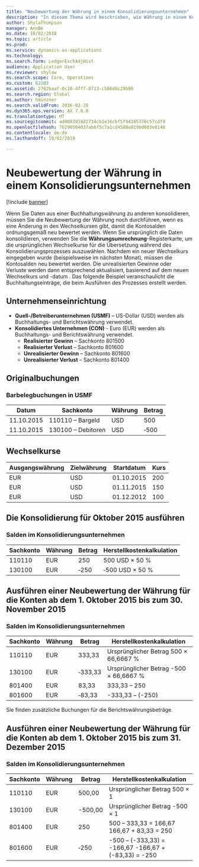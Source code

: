 ```yaml
---
title: "Neubewertung der Währung in einem Konsolidierungsunternehmen"
description: "In diesem Thema wird beschrieben, wie Währung in einem Konsolidierungsunternehmen neu bewertet werden."
author: ShylaThompson
manager: AnnBe
ms.date: 10/02/2018
ms.topic: article
ms.prod: 
ms.service: dynamics-ax-applications
ms.technology: 
ms.search.form: LedgerExchAdjHist
audience: Application User
ms.reviewer: shylaw
ms.search.scope: Core, Operations
ms.custom: 62183
ms.assetid: 2762baaf-0c10-4ff7-8713-c506d6c29b98
ms.search.region: Global
ms.author: hminzner
ms.search.validFrom: 2016-02-28
ms.dyn365.ops.version: AX 7.0.0
ms.translationtype: HT
ms.sourcegitcommit: ad0083018d2734cb1e36cbf5f94105376c57cdf9
ms.openlocfilehash: 76290564037ab6f5c7a1cd4508a819bd603e8148
ms.contentlocale: de-de
ms.lasthandoff: 10/02/2018

---
```


# <a name="currency-revaluation-in-a-consolidation-company"></a>Neubewertung der Währung in einem Konsolidierungsunternehmen

[!include [banner](../includes/banner.md)]

Wenn Sie Daten aus einer Buchhaltungswährung zu anderen konsolidieren, müssen Sie die Neubewertung der Währung noch durchführen, wenn es eine Änderung in den Wechselkursen gibt, damit die Kontosalden ordnungsgemäß neu bewertet werden. Wenn Sie ursprünglich die Daten konsolidieren, verwenden Sie die **Währungsumrechnung**-Registerkarte, um die ursprünglichen Wechselkurse für die Übersetzung während des Konsolidierungsprozesses auszuwählen. Nachdem ein neuer Wechselkurs eingegeben wurde (beispielsweise im nächsten Monat), müssen die Kontosalden neu bewertet werden. Die unrealisierten Gewinne oder Verluste werden dann entsprechend aktualisiert, basierend auf dem neuen Wechselkurs und -datum . Das folgende Beispiel veranschaulicht die Buchhaltungseinträge, die beim Ausführen des Prozesses erstellt werden.

## <a name="company-setup"></a>Unternehmenseinrichtung
-   **Quell-/Betreiberunternehmen (USMF)** – US-Dollar (USD) werden als Buchhaltungs- und Berichtswährung verwendet.
-   **Konsolidiertes Unternehmen (CON)** - Euro (EUR) werden als Buchhaltungs- und Berichtswährung verwendet.
    -   **Realisierter Gewinn** – Sachkonto 801500
    -   **Realisierter Verlust** – Sachkonto 801600
    -   **Unrealisierter Gewinn** – Sachkonto 801600
    -   **Unrealisierter Verlust** – Sachkonto 801400

## <a name="original-transactions"></a>Originalbuchungen
### <a name="cash-receipt-transactions-in-usmf"></a>Barbelegbuchungen in USMF

| Datum       | Sachkonto               | Währung | Betrag |
|------------|------------------------------|----------|--------|
| 11.10.2015 | 110110 – Bargeld                | USD      | 500    |
| 11.10.2015 | 130100 – Debitoren | USD      | ‑500   |

## <a name="exchange-rates"></a>Wechselkurse

| Ausgangswährung | Zielwährung | Startdatum | Kurs |
|---------------|-------------|------------|---------------|
| EUR           | USD         | 01.10.2015  | 200           |
| EUR           | USD         | 01.11.2015  | 150           |
| EUR           | USD         | 01.12.2012  | 100           |

## <a name="perform-the-consolidation-for-october-2015"></a>Die Konsolidierung für Oktober 2015 ausführen
### <a name="balances-in-the-consolidation-company"></a>Salden im Konsolidierungsunternehmen

| Sachkonto | Währung | Betrag | Herstellkostenkalkulation    |
|----------------|----------|--------|----------------|
| 110110         | EUR      | 250    | 500 USD × 50 %  |
| 130100         | EUR      | ‑250   | ‑500 USD × 50 % |

## <a name="perform-currency-revaluation-for-the-accounts-from-october-1-2015-through-november-30-2015"></a>Ausführen einer Neubewertung der Währung für die Konten ab dem 1. Oktober 2015 bis zum 30. November 2015
### <a name="balances-in-the-consolidation-company"></a>Salden im Konsolidierungsunternehmen

| Sachkonto | Währung | Betrag  | Herstellkostenkalkulation                        |
|----------------|----------|---------|------------------------------------|
| 110110         | EUR      | 333,33  | Ursprünglicher Betrag 500 × 66,6667 %  |
| 130100         | EUR      | ‑333,33 | Ursprünglicher Betrag -500 × 66,6667 % |
| 801400         | EUR      | 83,33   | 333,33 – 250                       |
| 801600         | EUR      | ‑83,33  | -333,33 – (-250)                   |

Sie finden zusätzliche Buchungen für die Berichtswährungsbeträge.

## <a name="perform-currency-revaluation-for-the-accounts-from-october-1-2015-through-december-31-2015"></a>Ausführen einer Neubewertung der Währung für die Konten ab dem 1. Oktober 2015 bis zum 31. Dezember 2015
### <a name="balances-in-the-consolidation-company"></a>Salden im Konsolidierungsunternehmen

| Sachkonto | Währung | Betrag  | Herstellkostenkalkulation                                          |
|----------------|----------|---------|------------------------------------------------------|
| 110110         | EUR      | 500,00  | Ursprünglicher Betrag 500 × 1                           |
| 130100         | EUR      | -500,00 | Ursprünglicher Betrag -500 × 1                          |
| 801400         | EUR      | 250     | 500 – 333,33 = 166,67 166,67 + 83,33 = 250           |
| 801600         | EUR      | ‑250    | -500 – (-333,33) = -166,67 -166,67 + (-83,33) = -250 |






